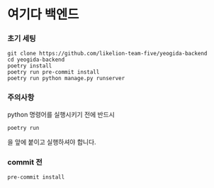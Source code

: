 # 여기다 백엔드

### 초기 세팅

```
git clone https://github.com/likelion-team-five/yeogida-backend
cd yeogida-backend
poetry install
poetry run pre-commit install
poetry run python manage.py runserver
```

### 주의사항

python 명령어를 실행시키기 전에 반드시

```
poetry run
```

을 앞에 붙이고 실행하셔야 합니다.

### commit 전

```
pre-commit install
```
